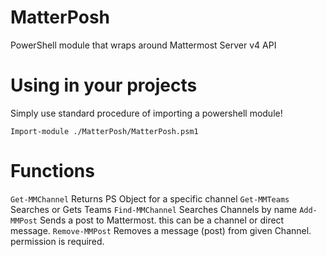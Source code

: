 # MatterPosh
PowerShell module that wraps around Mattermost Server v4 API

# Using in your projects
Simply use standard procedure of importing a powershell module!
```
Import-module ./MatterPosh/MatterPosh.psm1
```
# Functions
```Get-MMChannel``` 
Returns PS Object for a specific channel
```Get-MMTeams``` 
Searches or Gets Teams
```Find-MMChannel``` 
Searches Channels by name
```Add-MMPost``` 
Sends a post to Mattermost. this can be a channel or direct message.
```Remove-MMPost``` 
Removes a message (post) from given Channel. permission is required.